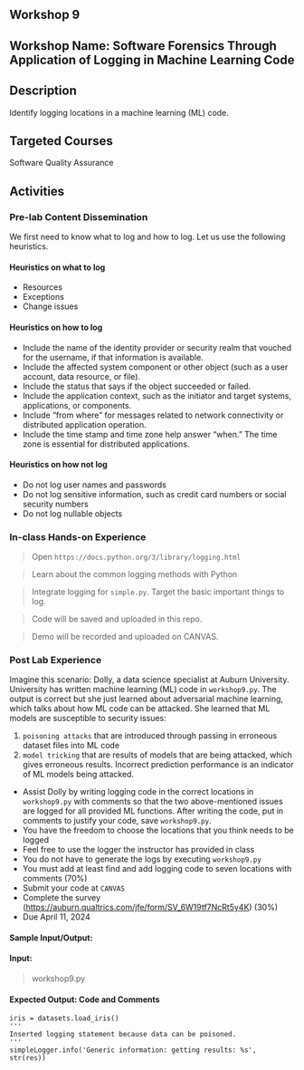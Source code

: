 ## Workshop 9

## Workshop Name: Software Forensics Through Application of Logging in Machine Learning Code 

## Description 

Identify logging locations in a machine learning (ML) code. 

## Targeted Courses 

Software Quality Assurance 

## Activities 

### Pre-lab Content Dissemination 

We first need to know what to log and how to log. Let us use the following heuristics. 


#### Heuristics on what to log

- Resources
- Exceptions 
- Change issues 


#### Heuristics on how to log

- Include the name of the identity provider or security realm that vouched for the username, if that information is available. 
- Include the affected system component or other object (such as a user account, data resource, or file). 
- Include the status that says if the object succeeded or failed. 
- Include the application context, such as the initiator and target systems, applications, or components. 
- Include “from where” for messages related to network connectivity or distributed application operation. 
- Include the time stamp and time zone help answer “when.” The time zone is essential for distributed applications.

#### Heuristics on how not log 

- Do not log user names and passwords 
- Do not log sensitive information, such as credit card numbers or social security numbers 
- Do not log nullable objects 



### In-class Hands-on Experience 

> Open `https://docs.python.org/3/library/logging.html` 

> Learn about the common logging methods with Python 

> Integrate logging for `simple.py`. Target the basic important things to log.  



> Code will be saved and uploaded in this repo. 

> Demo will be recorded and uploaded on CANVAS. 


### Post Lab Experience

Imagine this scenario: Dolly, a data science specialist at Auburn University. University has written machine learning (ML) code in `workshop9.py`. The output is correct but she just learned about adversarial machine learning, which talks about how ML code can be attacked. She learned that ML models are susceptible to security issues:  

1. `poisoning attacks` that are introduced through passing in erroneous dataset files into ML code 
2. `model tricking` that are results of models that are being attacked, which gives erroneous results. Incorrect prediction performance is an indicator of ML models being attacked.  

- Assist Dolly by writing logging code in the correct locations in `workshop9.py` with comments so that the two above-mentioned issues are logged for all provided ML functions. After writing the code, put in comments to justify your code, save `workshop9.py`. 
- You have the freedom to choose the locations that you think needs to be logged 
- Feel free to use the logger the instructor has provided in class 
- You do not have to generate the logs by executing `workshop9.py`
- You must add at least find and add logging code to seven locations with comments (70%)
- Submit your code at `CANVAS` 
- Complete the survey (https://auburn.qualtrics.com/jfe/form/SV_6W19tf7NcRt5y4K) (30%)
- Due April 11, 2024


#### Sample Input/Output:

#### Input: 

> workshop9.py 

#### Expected Output: Code and Comments 

```
iris = datasets.load_iris()
'''
Inserted logging statement because data can be poisoned. 
'''
simpleLogger.info('Generic information: getting results: %s', str(res))       
```  